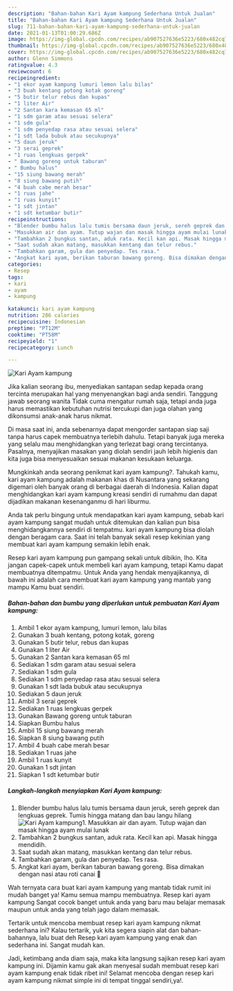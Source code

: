 ```yaml
---
description: "Bahan-bahan Kari Ayam kampung Sederhana Untuk Jualan"
title: "Bahan-bahan Kari Ayam kampung Sederhana Untuk Jualan"
slug: 711-bahan-bahan-kari-ayam-kampung-sederhana-untuk-jualan
date: 2021-01-13T01:00:29.686Z
image: https://img-global.cpcdn.com/recipes/ab907527636e5223/680x482cq70/kari-ayam-kampung-foto-resep-utama.jpg
thumbnail: https://img-global.cpcdn.com/recipes/ab907527636e5223/680x482cq70/kari-ayam-kampung-foto-resep-utama.jpg
cover: https://img-global.cpcdn.com/recipes/ab907527636e5223/680x482cq70/kari-ayam-kampung-foto-resep-utama.jpg
author: Glenn Simmons
ratingvalue: 4.3
reviewcount: 6
recipeingredient:
- "1 ekor ayam kampung lumuri lemon lalu bilas"
- "3 buah kentang potong kotak goreng"
- "5 butir telur rebus dan kupas"
- "1 liter Air"
- "2 Santan kara kemasan 65 ml"
- "1 sdm garam atau sesuai selera"
- "1 sdm gula"
- "1 sdm penyedap rasa atau sesuai selera"
- "1 sdt lada bubuk atau secukupnya"
- "5 daun jeruk"
- "3 serai geprek"
- "1 ruas lengkuas gerpek"
- " Bawang goreng untuk taburan"
- " Bumbu halus"
- "15 siung bawang merah"
- "8 siung bawang putih"
- "4 buah cabe merah besar"
- "1 ruas jahe"
- "1 ruas kunyit"
- "1 sdt jintan"
- "1 sdt ketumbar butir"
recipeinstructions:
- "Blender bumbu halus lalu tumis bersama daun jeruk, sereh geprek dan lengkuas geprek. Tumis hingga matang dan bau langu hilang"
- "Masukkan air dan ayam. Tutup wajan dan masak hingga ayam mulai lunak"
- "Tambahkan 2 bungkus santan, aduk rata. Kecil kan api. Masak hingga mendidih."
- "Saat sudah akan matang, masukkan kentang dan telur rebus."
- "Tambahkan garam, gula dan penyedap. Tes rasa."
- "Angkat kari ayam, berikan taburan bawang goreng. Bisa dimakan dengan nasi atau roti canai 🤗"
categories:
- Resep
tags:
- kari
- ayam
- kampung

katakunci: kari ayam kampung 
nutrition: 286 calories
recipecuisine: Indonesian
preptime: "PT12M"
cooktime: "PT58M"
recipeyield: "1"
recipecategory: Lunch

---
```



![Kari Ayam kampung](https://img-global.cpcdn.com/recipes/ab907527636e5223/680x482cq70/kari-ayam-kampung-foto-resep-utama.jpg)

Jika kalian seorang ibu, menyediakan santapan sedap kepada orang tercinta merupakan hal yang menyenangkan bagi anda sendiri. Tanggung jawab seorang  wanita Tidak cuma mengatur rumah saja, tetapi anda juga harus memastikan kebutuhan nutrisi tercukupi dan juga olahan yang dikonsumsi anak-anak harus nikmat.

Di masa  saat ini, anda sebenarnya dapat mengorder santapan siap saji tanpa harus capek membuatnya terlebih dahulu. Tetapi banyak juga mereka yang selalu mau menghidangkan yang terlezat bagi orang tercintanya. Pasalnya, menyajikan masakan yang diolah sendiri jauh lebih higienis dan kita juga bisa menyesuaikan sesuai makanan kesukaan keluarga. 



Mungkinkah anda seorang penikmat kari ayam kampung?. Tahukah kamu, kari ayam kampung adalah makanan khas di Nusantara yang sekarang digemari oleh banyak orang di berbagai daerah di Indonesia. Kalian dapat menghidangkan kari ayam kampung kreasi sendiri di rumahmu dan dapat dijadikan makanan kesenanganmu di hari liburmu.

Anda tak perlu bingung untuk mendapatkan kari ayam kampung, sebab kari ayam kampung sangat mudah untuk ditemukan dan kalian pun bisa menghidangkannya sendiri di tempatmu. kari ayam kampung bisa diolah dengan beragam cara. Saat ini telah banyak sekali resep kekinian yang membuat kari ayam kampung semakin lebih enak.

Resep kari ayam kampung pun gampang sekali untuk dibikin, lho. Kita jangan capek-capek untuk membeli kari ayam kampung, tetapi Kamu dapat membuatnya ditempatmu. Untuk Anda yang hendak menyajikannya, di bawah ini adalah cara membuat kari ayam kampung yang mantab yang mampu Kamu buat sendiri.

<!--inarticleads1-->

##### Bahan-bahan dan bumbu yang diperlukan untuk pembuatan Kari Ayam kampung:

1. Ambil 1 ekor ayam kampung, lumuri lemon, lalu bilas
1. Gunakan 3 buah kentang, potong kotak, goreng
1. Gunakan 5 butir telur, rebus dan kupas
1. Gunakan 1 liter Air
1. Gunakan 2 Santan kara kemasan 65 ml
1. Sediakan 1 sdm garam atau sesuai selera
1. Sediakan 1 sdm gula
1. Sediakan 1 sdm penyedap rasa atau sesuai selera
1. Gunakan 1 sdt lada bubuk atau secukupnya
1. Sediakan 5 daun jeruk
1. Ambil 3 serai geprek
1. Sediakan 1 ruas lengkuas gerpek
1. Gunakan  Bawang goreng untuk taburan
1. Siapkan  Bumbu halus
1. Ambil 15 siung bawang merah
1. Siapkan 8 siung bawang putih
1. Ambil 4 buah cabe merah besar
1. Sediakan 1 ruas jahe
1. Ambil 1 ruas kunyit
1. Gunakan 1 sdt jintan
1. Siapkan 1 sdt ketumbar butir




<!--inarticleads2-->

##### Langkah-langkah menyiapkan Kari Ayam kampung:

1. Blender bumbu halus lalu tumis bersama daun jeruk, sereh geprek dan lengkuas geprek. Tumis hingga matang dan bau langu hilang
<img src="https://img-global.cpcdn.com/steps/2b54ac2af99566be/160x128cq70/kari-ayam-kampung-langkah-memasak-1-foto.jpg" alt="Kari Ayam kampung">1. Masukkan air dan ayam. Tutup wajan dan masak hingga ayam mulai lunak
1. Tambahkan 2 bungkus santan, aduk rata. Kecil kan api. Masak hingga mendidih.
1. Saat sudah akan matang, masukkan kentang dan telur rebus.
1. Tambahkan garam, gula dan penyedap. Tes rasa.
1. Angkat kari ayam, berikan taburan bawang goreng. Bisa dimakan dengan nasi atau roti canai 🤗




Wah ternyata cara buat kari ayam kampung yang mantab tidak rumit ini mudah banget ya! Kamu semua mampu membuatnya. Resep kari ayam kampung Sangat cocok banget untuk anda yang baru mau belajar memasak maupun untuk anda yang telah jago dalam memasak.

Tertarik untuk mencoba membuat resep kari ayam kampung nikmat sederhana ini? Kalau tertarik, yuk kita segera siapin alat dan bahan-bahannya, lalu buat deh Resep kari ayam kampung yang enak dan sederhana ini. Sangat mudah kan. 

Jadi, ketimbang anda diam saja, maka kita langsung sajikan resep kari ayam kampung ini. Dijamin kamu gak akan menyesal sudah membuat resep kari ayam kampung enak tidak ribet ini! Selamat mencoba dengan resep kari ayam kampung nikmat simple ini di tempat tinggal sendiri,ya!.

